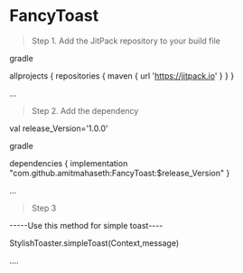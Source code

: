 # FancyToast
> Step 1. Add the JitPack repository to your build file

gradle

allprojects {
	repositories {
	maven { url 'https://jitpack.io' }
	}
	}
	
 ...
 
  > Step 2. Add the dependency
  
  val release_Version='1.0.0'
  
gradle
  
 dependencies {
	    implementation "com.github.amitmahaseth:FancyToast:$release_Version"
	}

...

 > Step 3
 
 -----Use this method for simple toast----
 
  StylishToaster.simpleToast(Context,message)
  
  ....
